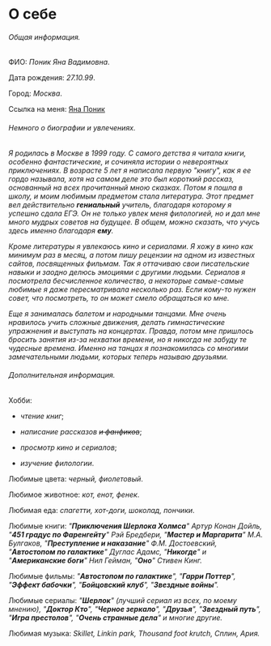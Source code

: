 # О себе

###### Общая информация.

ФИО: *Поник Яна Вадимовна*.

Дата рождения: *27.10.99*.

Город: *Москва*.

Ссылка на меня: [Яна Поник](https://vk.com/id136879688)

###### Немного о биографии и увлечениях.

*Я родилась в Москве в 1999 году. С самого детства я читала книги, особенно фантастические, и сочиняла истории о невероятных приключениях. В возрасте 5 лет я написала первую "книгу", как я ее гордо называла, хотя на самом деле это был короткий рассказ, основанный на всех прочитанный мною сказках. Потом я пошла в школу, и моим любимым предметом стала литература. Этот предмет вел действительно **гениальный** учитель, благодаря которому я успешно сдала ЕГЭ. Он не только увлек меня филологией, но и дал мне много мудрых советов на будущее. В общем, можно сказать, что учусь здесь именно благодаря **ему**.*

*Кроме литературы я увлекаюсь кино и сериалами. Я хожу в кино как минимум раз в месяц, а потом пишу рецензии на одном из известных сайтов, посвященных фильмам. Так я оттачиваю свои писательские навыки и заодно делюсь эмоциями с другими людьми. Сериалов я посмотрела бесчисленное количество, а некоторые самые-самые любимые я даже пересматривала несколько раз. Если кому-то нужен совет, что посмотреть, то он может смело обращаться ко мне.*

*Еще я занималась балетом и народными танцами. Мне очень нравилось учить сложные движения, делать гимнастические упражнения и выступать на концертах. Правда, потом мне пришлось бросить занятия из-за нехватки времени, но я никогда не забуду те чудесные времена. Именно на танцах я познакомилась со многими замечательными людьми, которых теперь называю друзьями.*

###### Дополнительная информация.

Хобби:

- *чтение книг*;

- *написание рассказов ~~и фанфиков~~*;

- *просмотр кино и сериалов*;

- *изучение филологии*.

Любимые цвета: *черный, фиолетовый*.

Любимое животное: *кот, енот, фенек*.

Любимая еда: *спагетти, хот-доги, шоколад, пончики*.

Любимые книги: *"**Приключения Шерлока Холмса**" Артур Конан Дойль,  "**451 градус по Фаренгейту**" Рэй Бредбери, "**Мастер и Маргарита**" М.А. Булгаков, "**Преступление и наказание**" Ф.М. Достоевский, "**Автостопом по галактике**" Дуглас Адамс, "**Никогде**" и "**Американские боги**" Нил Гейман, "**Оно**" Стивен Кинг.*

Любимые фильмы: *"**Автостопом по галактике**", "**Гарри Поттер**", "**Эффект бабочки**", "**Бойцовский клуб**", "**Звездные войны**".*

Любимые сериалы: *"**Шерлок**" (лучший сериал из всех, по моему мнению), "**Доктор Кто**", "**Черное зеркало**", "**Друзья**", "**Звездный путь**", "**Игра престолов**", "**Очень странные дела**" и многие другие.*

Любимая музыка: *Skillet, Linkin park, Thousand foot krutch, Сплин, Ария.*
